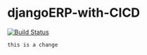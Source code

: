 # djangoERP-with-CICD
[![Build Status](http://ec2-18-209-209-243.compute-1.amazonaws.com:8080/buildStatus/icon?job=DjangoERP-CICD-Pipeline)](http://ec2-18-209-209-243.compute-1.amazonaws.com:8080/job/DjangoERP-CICD-Pipeline/)


```
this is a change
```